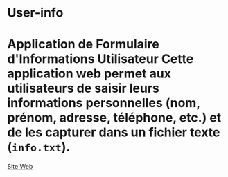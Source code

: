 # User-info
# Application de Formulaire d'Informations Utilisateur  Cette application web permet aux utilisateurs de saisir leurs informations personnelles (nom, prénom, adresse, téléphone, etc.) et de les capturer dans un fichier texte (`info.txt`).

[Site Web](https://nearoofly.github.io/User-info/)
